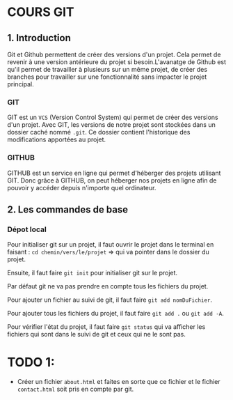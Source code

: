 # COURS GIT

## 1. Introduction

Git et Github permettent de créer des versions d'un projet. Cela permet de revenir à une version antérieure du projet si besoin.L'avanatge de Github est qu'il permet de travailler à plusieurs sur un même projet, de créer des branches pour travailler sur une fonctionnalité sans impacter le projet principal.


### GIT 

GIT est un `VCS` (Version Control System) qui permet de créer des versions d'un projet. Avec GIT, les versions de notre projet sont stockées dans un dossier caché nommé `.git`. Ce dossier contient l'historique des modifications apportées au projet.


### GITHUB

GITHUB est un service en ligne qui permet d'héberger des projets utilisant GIT. Donc grâce à GITHUB, on peut héberger nos projets en ligne afin de pouvoir y accéder depuis n'importe quel ordinateur.

## 2. Les commandes de base

### Dépot local

Pour initialiser git sur un projet, il faut ouvrir le projet dans le terminal en faisant : `cd chemin/vers/le/projet` => qui va pointer dans le dossier du projet. 

Ensuite, il faut faire `git init` pour initialiser git sur le projet.

Par défaut git ne va pas prendre en compte tous les fichiers du projet. 

Pour ajouter un fichier au suivi de git, il faut faire `git add nomDuFichier`. 

Pour ajouter tous les fichiers du projet, il faut faire `git add .` ou `git add -A`.

Pour vérifier l'état du projet, il faut faire `git status` qui va afficher les fichiers qui sont dans le suivi de git et ceux qui ne le sont pas.

# TODO 1: 
- Créer un fichier `about.html` et faites en sorte que ce fichier et le fichier `contact.html` soit pris en compte par git.